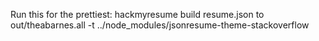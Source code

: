 Run this for the prettiest: 
hackmyresume build resume.json to out/theabarnes.all -t ../node_modules/jsonresume-theme-stackoverflow
